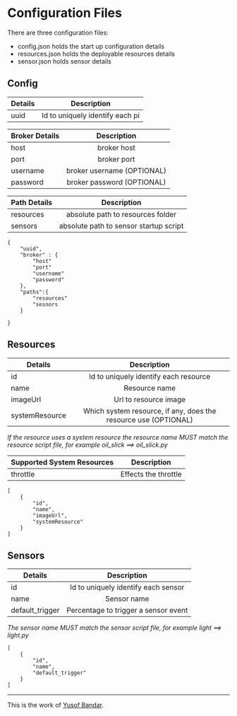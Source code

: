# Configuration Files

There are three configuration files: 

- config.json holds the start up configuration details
- resources.json holds the deployable resources details
- sensor.json holds sensor details


## Config


| Details     | Description  |
| ----------- |:-------------:|
| uuid        | Id to uniquely identify each pi |


| Broker Details     | Description  |
| ----------- |:-------------:|
| host        | broker host |
| port        | broker port |
| username    | broker username (OPTIONAL) |
| password    | broker password (OPTIONAL) |

| Path Details     | Description  |
| ----------- |:-------------:|
| resources   | absolute path to resources folder |
| sensors     | absolute path to sensor startup script |


```
{
    "uuid",
    "broker" : {
        "host"
        "port"
        "username"
        "password"
    },
    "paths":{
        "resources"
        "sesnors
    }

}
```

## Resources

| Details     | Description  |
| ----------- |:-------------:|
| id          | Id to uniquely identify each resource |
| name        | Resource name |
| imageUrl    | Url to resource image |
| systemResource | Which system resource, if any, does the resource use (OPTIONAL)|


*If the resource uses a system resource the resource name MUST match the resource script file, for example oil_slick ==> oil_slick.py*  


| Supported System Resources     | Description  |
| ----------- |:-------------:|
| throttle         | Effects the throttle |


```
[
    {
        "id",
        "name",
        "imageUrl",
        "systemResource"
    }
]
```

## Sensors
| Details     | Description  |
| ----------- |:-------------:|
| id          | Id to uniquely identify each sensor |
| name        | Sensor name |
| default_trigger    | Percentage to trigger a sensor event|


*The sensor name MUST match the sensor script file, for example light ==> light.py*  

```
[
    {
        "id",
        "name",
        "default_trigger"
    }
]
```

---

This is the work of [Yusof Bandar](https://github.com/YusofBandar).
